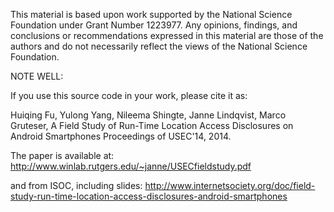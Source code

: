 This material is based upon work supported by the National Science Foundation under Grant Number 1223977. Any opinions, findings, and conclusions or recommendations expressed in this material are those of the authors and do not necessarily reflect the views of the National Science Foundation.

NOTE WELL:

If you use this source code in your work, please cite it as:

Huiqing Fu, Yulong Yang, Nileema Shingte, Janne Lindqvist, Marco Gruteser,
A Field Study of Run-Time Location Access Disclosures on Android Smartphones
Proceedings of USEC'14, 2014.

The paper is available at:
http://www.winlab.rutgers.edu/~janne/USECfieldstudy.pdf

and from ISOC, including slides:
http://www.internetsociety.org/doc/field-study-run-time-location-access-disclosures-android-smartphones
